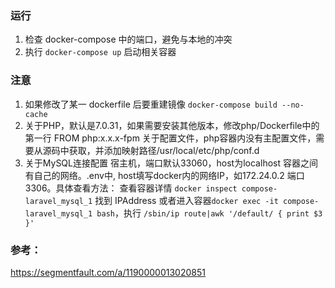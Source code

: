 ### 运行

1. 检查 docker-compose 中的端口，避免与本地的冲突
2. 执行 `docker-compose up` 启动相关容器

### 注意
1. 如果修改了某一 dockerfile 后要重建镜像
`docker-compose build --no-cache`
2. 关于PHP，默认是7.0.31，如果需要安装其他版本，修改php/Dockerfile中的第一行
FROM php:x.x.x-fpm
关于配置文件，php容器内没有主配置文件，需要从源码中获取，并添加映射路径/usr/local/etc/php/conf.d
3. 关于MySQL连接配置
宿主机，端口默认33060，host为localhost
容器之间有自己的网络。.env中, host填写docker内的网络IP，如172.24.0.2
端口3306。具体查看方法：
查看容器详情
`docker inspect compose-laravel_mysql_1`
找到 IPAddress
或者进入容器`docker exec -it compose-laravel_mysql_1 bash`，执行
 `/sbin/ip route|awk '/default/ { print $3 }'`

### 参考：
https://segmentfault.com/a/1190000013020851